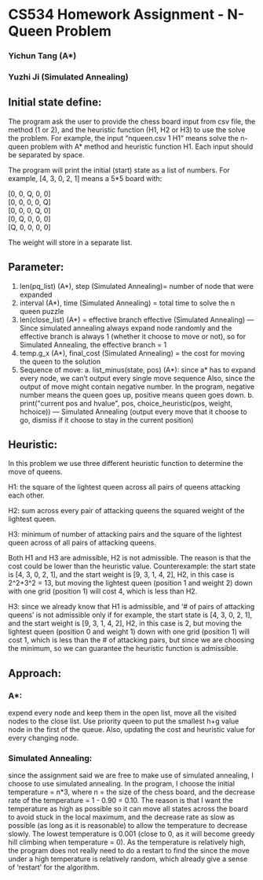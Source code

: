 # CS534 Homework Assignment - N-Queen Problem

### Yichun Tang (A*)
### Yuzhi Ji (Simulated Annealing)


## Initial state define:

The program ask the user to provide the chess board input from csv file, the method (1 or 2), and the heuristic function (H1, H2 or H3) to use the solve the problem. For example, the input “nqueen.csv 1 H1” means solve the n-queen problem with A* method and heuristic function H1. Each input should be separated by space.

The program will print the initial (start) state as a list of numbers. For example, [4, 3, 0, 2, 1] means a 5*5 board with: 

[0, 0, Q, 0, 0]<br />
[0, 0, 0, 0, Q]<br />
[0, 0, 0, Q, 0]<br />
[0, Q, 0, 0, 0]<br />
[Q, 0, 0, 0, 0]

The weight will store in a separate list. 

## Parameter:

1. len(pq_list) (A*), step (Simulated Annealing)= number of node that were expanded
2. interval (A*), time (Simulated Annealing) = total time to solve the n queen puzzle
3. len(close_list) (A*) = effective branch
	effective (Simulated Annealing) — 
	Since simulated annealing always expand node randomly and the effective branch is always 1 (whether 	it choose to move or not), so for Simulated Annealing, the effective branch = 1
4. temp.g_x (A*), final_cost (Simulated Annealing) = the cost for moving the queen to the solution
5. Sequence of move: 
a. list_minus(state, pos) (A*): since a* has to expand every node, we can’t output every single move sequence
	Also, since the output of move might contain negative number. In the program, negative number means 	the queen goes up, positive means queen goes down.
b. print("current pos and hvalue", pos, choice_heuristic(pos, weight, hchoice)) — Simulated Annealing (output every move that it choose to go, dismiss if it choose to stay in the current position)


## Heuristic:

In this problem we use three different heuristic function to determine the move of queens.

H1: the square of the lightest queen across all pairs of queens attacking each other.

H2: sum across every pair of attacking queens the squared weight of the lightest queen.

H3: minimum of number of attacking pairs and the square of the lightest queen across of all pairs of attacking queens.

Both H1 and H3 are admissible, H2 is not admissible. The reason is that the cost could be lower than the heuristic value. Counterexample: the start state is [4, 3, 0, 2, 1], and the start weight is [9, 3, 1, 4, 2], H2, in this case is 2^2+3^2 = 13, but moving the lightest queen (position 1 and weight 2) down with one grid (position 1) will cost 4, which is less than H2.

H3: since we already know that H1 is admissible, and ‘# of pairs of attacking queens’ is not admissible only if for example, the start state is [4, 3, 0, 2, 1], and the start weight is [9, 3, 1, 4, 2], H2, in this case is 2, but moving the lightest queen (position 0 and weight 1) down with one grid (position 1) will cost 1, which is less than the # of attacking pairs, but since we are choosing the minimum, so we can guarantee the heuristic function is admissible.




## Approach: 

### A*: 
expend every node and keep them in the open list, move all the visited nodes to the close list. Use priority queen to put the smallest h+g value node in the first of the queue. Also, updating the cost and heuristic value for every changing node.

### Simulated Annealing: 
since the assignment said we are free to make use of simulated annealing, I choose to use simulated annealing. In the program, I choose the initial temperature = n*3, where n = the size of the chess board, and the decrease rate of the temperature = 1 - 0.90 = 0.10. The reason is that I want the temperature as high as possible so it can move all states across the board to avoid stuck in the local maximum, and the decrease rate as slow as possible (as long as it is reasonable) to allow the temperature to decrease slowly. The lowest temperature is 0.001 (close to 0, as it will become greedy hill climbing when temperature = 0). As the temperature is relatively high, the program does not really need to do a restart to find the since the move under a high temperature is relatively random, which already give a sense of ‘restart’ for the algorithm.
